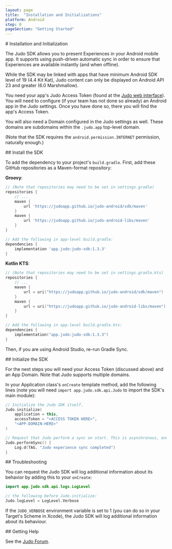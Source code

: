 ```yaml
---
layout: page
title:  "Installation and Initializations"
platform: Android
step: 0
pageSection: "Getting Started"
---
```

<section id="{{ page.title | slugify }}" markdown=1>
# Installation and Initialization

The Judo SDK allows you to present Experiences in your Android mobile app. It supports using push-driven automatic sync in order to ensure that Experiences are available instantly (and when offline).

While the SDK may be linked with apps that have minimum Android SDK level of 19 (4.4 Kit Kat), Judo content can only be displayed on Android API 23 and greater (6.0 Marshmallow).

You need your app's Judo Access Token (found at the [Judo web interface](https://www.judo.app/login)).  You will need to configure (if your team has not done so already) an Android app in the Judo settings. Once you have done so, there you will find the app's Access Token.

You will also need a Domain configured in the Judo settings as well. These domains are subdomains within the `.judo.app` top-level domain.

(Note that the SDK requires the `android.permission.INTERNET` permission, naturally enough.)
</section>
<section id="install-the-sdk" markdown=1>
## Install the SDK

To add the dependency to your project's `build.gradle`. First, add these GitHub repositories as a Maven-format repository:

**Groovy**:
```groovy
// (Note that repositories may need to be set in settings.gradle)
repositories {
    // ...
    maven {
        url 'https://judoapp.github.io/judo-android/sdk/maven'
    }
    maven {
        url 'https://judoapp.github.io/judo-android-libs/maven'
    }
}

// Add the following in app-level build.gradle:
dependencies {
    implementation 'app.judo:judo-sdk:1.3.3'
}
```

**Kotlin KTS**:

```kotlin
// (Note that repositories may need to be set in settings.gradle.kts)
repositories {
    // ...
    maven {
        url = uri("https://judoapp.github.io/judo-android/sdk/maven")
    }
    maven {
        url = uri("https://judoapp.github.io/judo-android-libs/maven")
    }
}

// Add the following in app-level build.gradle.kts:
dependencies {
    implementation("app.judo:judo-sdk:1.3.3")
}
```

Then, if you are using Android Studio, re-run Gradle Sync.
</section>
<section id="initialize-the-sdk" markdown=1>
## Initialize the SDK

For the next steps you will need your Access Token (discussed above) and an App Domain. Note that Judo supports multiple domains.

In your Application class's `onCreate` template method, add the following lines (note you will need `import app.judo.sdk.api.Judo` to import the SDK's main module):

```kotlin
// Initialize the Judo SDK itself.
Judo.initialize(
    application = this,
    accessToken = "<ACCESS TOKEN HERE>",
    "<APP-DOMAIN-HERE>"
)

// Request that Judo perform a sync on start. This is asynchronous, and in the event of no pending updates will consist of only a small, single HTTP request.
Judo.performSync() {
    Log.d(TAG, "Judo experience sync completed")
}
```
</section>
<section id="troubleshooting" markdown=1>
## Troubleshooting

You can request the Judo SDK will log additional information about its behavior by adding this to your `onCreate`:

```kotlin
import app.judo.sdk.api.logs.LogLevel

// the following before Judo.initialize:
Judo.logLevel = LogLevel.Verbose
```

If the `JUDO_VERBOSE` environment variable is set to 1 (you can do so in your Target's Scheme in Xcode), the Judo SDK will log additional information about its behaviour.
</section>
<section id="getting-help" markdown=1>
## Getting Help

See the [Judo Forum](https://forum.judo.app/c/sdk-integration).
</section>
